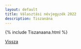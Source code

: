 ```yaml
---
layout: default
title: Választási névjegyzék 2022
description: Tiszanána
---
```


{% include Tiszanaana.html %}

[Vissza](./)